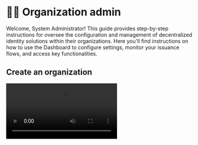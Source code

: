 # 👩‍⚖️ Organization admin

Welcome, System Administrator! This guide provides step-by-step instructions for oversee the configuration and management of decentralized identity solutions within their organizations. Here you'll find instructions on how to use the Dashboard to configure settings, monitor your issuance flows, and access key functionalities.

## Create an organization

<video controls="controls" src="https://github.com/ForkbombEu/signroom/raw/main/screenshots/videos/create_organization.webm" />

## Setup a credential issuer metadata


<video controls="controls" src="https://github.com/ForkbombEu/signroom/raw/main/screenshots/videos/create_credential_issuer.webm" />

## Setup an authorization server metadata

<video controls="controls" src="https://github.com/ForkbombEu/signroom/raw/main/screenshots/videos/create_authz_server.webm" />

## Create a fully working credential issuing flow

<video controls="controls" src="https://github.com/ForkbombEu/signroom/raw/main/screenshots/videos/issuance_flow.webm" />
